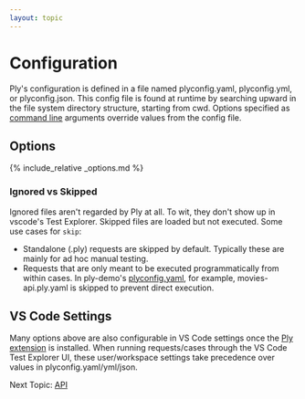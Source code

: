 ```yaml
---
layout: topic
---
```

# Configuration
Ply's configuration is defined in a file named plyconfig.yaml, plyconfig.yml, or plyconfig.json.
This config file is found at runtime by searching upward in the file system directory structure, starting from cwd.
Options specified as [command line](cli) arguments override values from the config file.

## Options
{% include_relative _options.md %}

### Ignored vs Skipped
Ignored files aren't regarded by Ply at all. To wit, they don't show up in vscode's Test Explorer.
Skipped files are loaded but not executed. Some use cases for `skip`:
  - Standalone (.ply) requests are skipped by default. Typically these are mainly for ad hoc manual testing.
  - Requests that are only meant to be executed programmatically from within cases. In ply-demo's [plyconfig.yaml](https://github.com/ply-ct/ply-demo/blob/main/plyconfig.yaml), for example, movies-api.ply.yaml is skipped to prevent direct execution.

## VS Code Settings
Many options above are also configurable in VS Code settings once the [Ply extension](https://marketplace.visualstudio.com/items?itemName=ply-ct.vscode-ply) is installed. 
When running requests/cases through the VS Code Test Explorer UI, these user/workspace settings take precedence over values in plyconfig.yaml/yml/json.

Next Topic: [API](../api)
